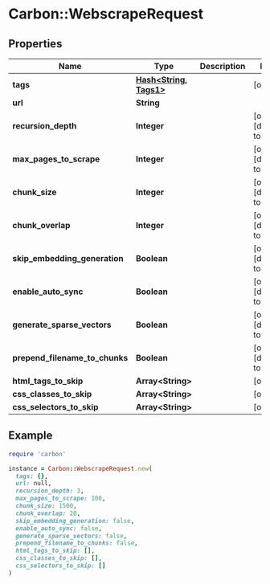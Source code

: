 # Carbon::WebscrapeRequest

## Properties

| Name | Type | Description | Notes |
| ---- | ---- | ----------- | ----- |
| **tags** | [**Hash&lt;String, Tags1&gt;**](Tags1.md) |  | [optional] |
| **url** | **String** |  |  |
| **recursion_depth** | **Integer** |  | [optional][default to 3] |
| **max_pages_to_scrape** | **Integer** |  | [optional][default to 100] |
| **chunk_size** | **Integer** |  | [optional][default to 1500] |
| **chunk_overlap** | **Integer** |  | [optional][default to 20] |
| **skip_embedding_generation** | **Boolean** |  | [optional][default to false] |
| **enable_auto_sync** | **Boolean** |  | [optional][default to false] |
| **generate_sparse_vectors** | **Boolean** |  | [optional][default to false] |
| **prepend_filename_to_chunks** | **Boolean** |  | [optional][default to false] |
| **html_tags_to_skip** | **Array&lt;String&gt;** |  | [optional] |
| **css_classes_to_skip** | **Array&lt;String&gt;** |  | [optional] |
| **css_selectors_to_skip** | **Array&lt;String&gt;** |  | [optional] |

## Example

```ruby
require 'carbon'

instance = Carbon::WebscrapeRequest.new(
  tags: {},
  url: null,
  recursion_depth: 3,
  max_pages_to_scrape: 100,
  chunk_size: 1500,
  chunk_overlap: 20,
  skip_embedding_generation: false,
  enable_auto_sync: false,
  generate_sparse_vectors: false,
  prepend_filename_to_chunks: false,
  html_tags_to_skip: [],
  css_classes_to_skip: [],
  css_selectors_to_skip: []
)
```

